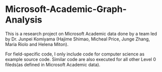 # Microsoft-Academic-Graph-Analysis
This is a research project on Microsoft Academic data done by a team led by Dr. Junpei Komiyama (Hajime Shimao, Micheal Price, Junge Zhang, Maria Riolo and Helena Miton).

For field-specific code, I only include code for computer science as example source code. Similar code are also executed for all other Level 0 fileds(as defined in Microsoft Academic data).
